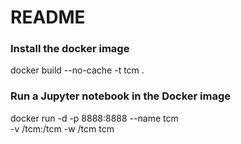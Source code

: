 # README

### Install the docker image
docker build --no-cache -t tcm .

### Run a Jupyter notebook in the Docker image
docker run -d -p 8888:8888 --name tcm \
  -v /tcm:/tcm -w /tcm tcm